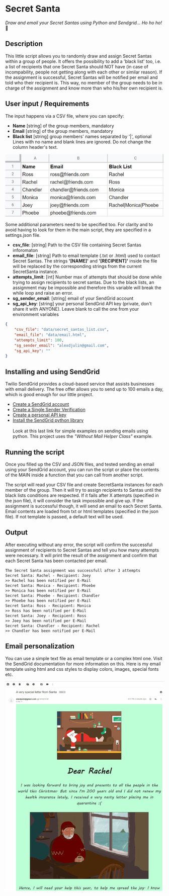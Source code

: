 # Secret Santa
_Draw and email your Secret Santas using Python and Sendgrid... Ho ho ho!_ 🎅

## Description
This little script allows you to randomly draw and assign Secret Santas within a group of people. It offers the possibility to add a 'black list' too, i.e. a list of recipients that one Secret Santa should NOT have (in case of incompability, people not getting along with each other or similar reason). If the assignment is successful, Secret Santas will be notified per email and told who their recipient is. This way, no member of the group needs to be in charge of the assignment and know more than who his/her own recipient is.

## User input / Requirements
The input happens via a CSV file, where you can specify:
+ **Name** [string] of the group members, mandatory
+ **Email** [string] of the group members, mandatory
+ **Black list** [string] group members' names separated by '|', optional
Lines with no name and blank lines are ignored. Do not change the column header's text.

<p align="center">
  <img src="readme/csv_file.jpg" width="657"></a>
</p>

Some additional parameters need to be specified too. For clarity and to avoid having to look for them in the main script, they are specified in a settings.json file.

+ **csv_file**: [string] Path to the CSV file containing Secret Santas inforomaton
+ **email_file**: [string] Path to email template (.txt or .html) used to contact Secret Santas. The strings **'[NAME]'** and **'[RECIPIENT]'** inside the file will be replaced by the corresponding strings from the current SecretSanta instance.
+ **attempts_limit**: [int] Number max of attempts that should be done while trying to assign recipients to secret santas. Due to the black lists, an assignment may be impossible and therefore this variable will break the while loop and raise an error.
+ **sg_sender_email**: [string] email of your SendGrid account
+ **sg_api_key**: [string] your personal SendGrid API key (private, don't share it with ANYONE). Leave blank to call the one from your environment variables

```json
{
    "csv_file": "data/secret_santas_list.csv",
    "email_file": "data/email.html",
    "attempts_limit": 100,
    "sg_sender_email": "alexdjulin@gmail.com",
    "sg_api_key": ""
}

```

## Installing and using SendGrid
Twilio SendGrid provides a cloud-based service that assists businesses with email delivery. The free offer allows you to send up to 100 emails a day, which is good enough for our little project.
+ [Create a SendGrid account](https://sendgrid.com/free/) 
+ [Create a Single Sender Verification](https://docs.sendgrid.com/ui/sending-email/sender-verification) 
+ [Create a personal API key](https://docs.sendgrid.com/ui/account-and-settings/api-keys) 
+ [Install the SendGrid python library](https://github.com/sendgrid/sendgrid-python) <br/><br/>
Look at this last link for simple examples on sending emails using python. This project uses the *"Without Mail Helper Class"* example.

## Running the script
Once you filled up the CSV and JSON files, and tested sending an email using your SendGrid account, you can run the script or place the contents of the MAIN inside a function that you can call from another script.

The script will read your CSV file and create SecretSanta instances for each member of the group. Then it will try to assign recipients to Santas until the black lists conditions are respected. If it fails after X attempts (specified in the json file), it will consider the task impossible and give up. If the assignment is successful though, it will send an email to each Secret Santa. Email contents are loaded from txt or html templates (specified in the json file). If not template is passed, a default text will be used.

## Output
After executing without any error, the script will confirm the successful assignment of recipients to Secret Santas and tell you how many attempts were necessary. It will print the result of the assignment and confirm that each Secret Santa has been contacted per email.

```
The Secret Santa assignment was successfull after 3 attempts
Secret Santa: Rachel - Recipient: Joey
>> Rachel has been notified per E-Mail
Secret Santa: Monica - Recipient: Phoebe
>> Monica has been notified per E-Mail
Secret Santa: Phoebe - Recipient: Chandler
>> Phoebe has been notified per E-Mail
Secret Santa: Ross - Recipient: Monica
>> Ross has been notified per E-Mail
Secret Santa: Joey - Recipient: Ross
>> Joey has been notified per E-Mail
Secret Santa: Chandler - Recipient: Rachel
>> Chandler has been notified per E-Mail
```

## Email personalization
You can use a simple text file as email template or a complex html one. Visit the SendGrid documentation for more information on this.
Here is my email template using html and css styles to display colors, images, special fonts etc.

<p align="center">
  <img src="readme/email.gif" width="800"></a>
</p>

